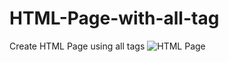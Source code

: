 # HTML-Page-with-all-tag
Create HTML Page using all tags
![HTML Page](https://user-images.githubusercontent.com/81771773/116220730-5fc23d00-a766-11eb-9481-4dfa600e7f90.PNG)
